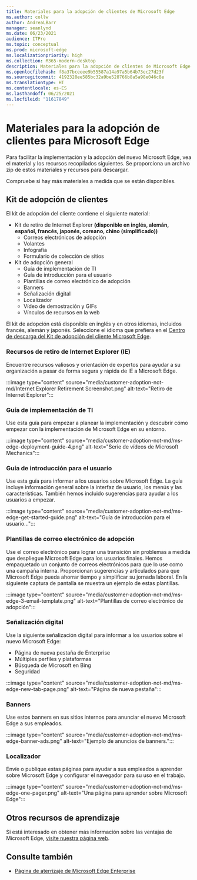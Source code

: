 ```yaml
---
title: Materiales para la adopción de clientes de Microsoft Edge
ms.author: collw
author: AndreaLBarr
manager: seanlynd
ms.date: 06/23/2021
audience: ITPro
ms.topic: conceptual
ms.prod: microsoft-edge
ms.localizationpriority: high
ms.collection: M365-modern-desktop
description: Materiales para la adopción de clientes de Microsoft Edge
ms.openlocfilehash: f8a37bceeee9b55587a14a97a5b64b73ec27d23f
ms.sourcegitcommit: 4192328ee585bc32a9be528766b8a5a98e046c8e
ms.translationtype: HT
ms.contentlocale: es-ES
ms.lasthandoff: 06/25/2021
ms.locfileid: "11617849"
---
```

# <a name="customer-adoption-materials-for-microsoft-edge"></a>Materiales para la adopción de clientes para Microsoft Edge

Para facilitar la implementación y la adopción del nuevo Microsoft Edge, vea el material y los recursos recopilados siguientes. Se proporciona un archivo zip de estos materiales y recursos para descargar.

Compruebe si hay más materiales a medida que se están disponibles.

## <a name="customer-adoption-kit"></a>Kit de adopción de clientes

El kit de adopción del cliente contiene el siguiente material:
- Kit de retiro de Internet Explorer **(disponible en inglés, alemán, español, francés, japonés, coreano, chino (simplificado))**
    - Correos electrónicos de adopción
    - Volantes
    - Infografía
    - Formulario de colección de sitios
- Kit de adopción general
    - Guía de implementación de TI
    - Guía de introducción para el usuario
    - Plantillas de correo electrónico de adopción
    - Banners
    - Señalización digital
    - Localizador
    - Vídeo de demostración y GIFs
    - Vínculos de recursos en la web

El kit de adopción está disponible en inglés y en otros idiomas, incluidos francés, alemán y japonés. Seleccione el idioma que prefiera en el [Centro de descarga del Kit de adopción del cliente Microsoft Edge](https://www.microsoft.com/download/details.aspx?id=102119).

### <a name="internet-explorer-ie-retirement-resources"></a>Recursos de retiro de Internet Explorer (IE)

Encuentre recursos valiosos y orientación de expertos para ayudar a su organización a pasar de forma segura y rápida de IE a Microsoft Edge.

:::image type="content" source="media/customer-adoption-not-md/Internet Explorer Retirement Screenshot.png" alt-text="Retiro de Internet Explorer":::

### <a name="it-deployment-guide"></a>Guía de implementación de TI

Use esta guía para empezar a planear la implementación y descubrir cómo empezar con la implementación de Microsoft Edge en su entorno.

:::image type="content" source="media/customer-adoption-not-md/ms-edge-deployment-guide-4.png" alt-text="Serie de vídeos de Microsoft Mechanics":::

### <a name="how-to-get-started-user-guide"></a>Guía de introducción para el usuario

Use esta guía para informar a los usuarios sobre Microsoft Edge. La guía incluye información general sobre la interfaz de usuario, los menús y las características. También hemos incluido sugerencias para ayudar a los usuarios a empezar.

:::image type="content" source="media/customer-adoption-not-md/ms-edge-get-started-guide.png" alt-text="Guía de introducción para el usuario...":::

### <a name="adoption-email-templates"></a>Plantillas de correo electrónico de adopción

Use el correo electrónico para lograr una transición sin problemas a medida que despliegue Microsoft Edge para los usuarios finales. Hemos empaquetado un conjunto de correos electrónicos para que lo use como una campaña interna. Proporcionan sugerencias y articulados para que Microsoft Edge pueda ahorrar tiempo y simplificar su jornada laboral. En la siguiente captura de pantalla se muestra un ejemplo de estas plantillas.

:::image type="content" source="media/customer-adoption-not-md/ms-edge-3-email-template.png" alt-text="Plantillas de correo electrónico de adopción":::

### <a name="digital-signage"></a>Señalización digital

Use la siguiente señalización digital para informar a los usuarios sobre el nuevo Microsoft Edge:

- Página de nueva pestaña de Enterprise
- Múltiples perfiles y plataformas
- Búsqueda de Microsoft en Bing
- Seguridad

:::image type="content" source="media/customer-adoption-not-md/ms-edge-new-tab-page.png" alt-text="Página de nueva pestaña":::

### <a name="banners"></a>Banners

Use estos banners en sus sitios internos para anunciar el nuevo Microsoft Edge a sus empleados.

:::image type="content" source="media/customer-adoption-not-md/ms-edge-banner-ads.png" alt-text="Ejemplo de anuncios de banners.":::

### <a name="one-pagers"></a>Localizador

Envíe o publique estas páginas para ayudar a sus empleados a aprender sobre Microsoft Edge y configurar el navegador para su uso en el trabajo.

:::image type="content" source="media/customer-adoption-not-md/ms-edge-one-pager.png" alt-text="Una página para aprender sobre Microsoft Edge":::

## <a name="other-learning-resources"></a>Otros recursos de aprendizaje

Si está interesado en obtener más información sobre las ventajas de Microsoft Edge, [visite nuestra página web](https://www.microsoft.com/edge/business).

## <a name="see-also"></a>Consulte también

- [Página de aterrizaje de Microsoft Edge Enterprise](https://aka.ms/EdgeEnterprise)
